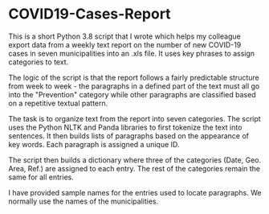 # COVID19-Cases-Report 
This is a short Python 3.8 script that I wrote which helps my colleague export data from a weekly text report on the number of new COVID-19 cases in seven municipalities into an .xls file. It uses key phrases to assign categories to text. 

The logic of the script is that the report follows a fairly predictable structure from week to week - the paragraphs in a defined part of the text must all go into the "Prevention" category while other paragraphs are classified based on a repetitive textual pattern.

The task is to organize text from the report into seven categories. The script uses the Python NLTK and Panda libraries to first tokenize the text into sentences.
It then builds lists of paragraphs based on the appearance of key words. Each paragraph is assigned a unique ID.

The script then builds a dictionary where three of the categories (Date, Geo. Area, Ref.) are assigned to each entry. The rest of the categories remain the same for all entries.  

I have provided sample names for the entries used to locate paragraphs. We normally use the names of the municipalities. 
